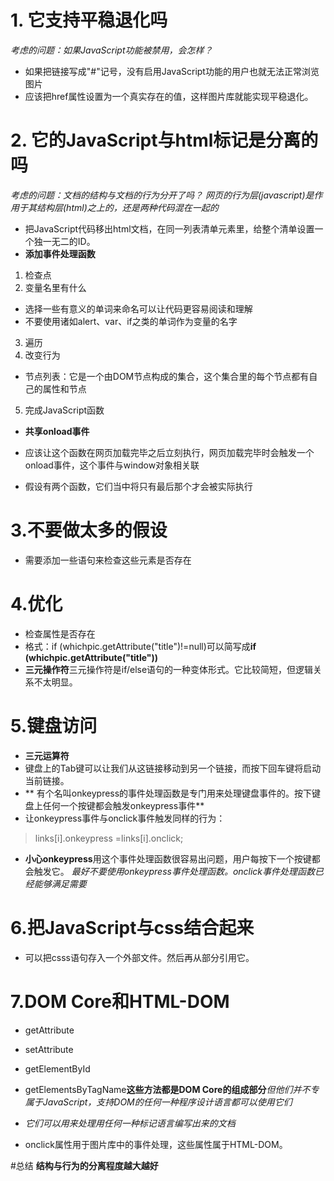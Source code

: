 # 1. 它支持平稳退化吗
*考虑的问题：如果JavaScript功能被禁用，会怎样？*
- 如果把链接写成"#"记号，没有启用JavaScript功能的用户也就无法正常浏览图片
- 应该把href属性设置为一个真实存在的值，这样图片库就能实现平稳退化。
# 2. 它的JavaScript与html标记是分离的吗
*考虑的问题：文档的结构与文档的行为分开了吗？*
*网页的行为层(javascript)是作用于其结构层(html)之上的，还是两种代码混在一起的*
- 把JavaScript代码移出html文档，在同一列表清单元素里，给整个清单设置一个独一无二的ID。
- **添加事件处理函数**
1. 检查点
2. 变量名里有什么
- 选择一些有意义的单词来命名可以让代码更容易阅读和理解
- 不要使用诸如alert、var、if之类的单词作为变量的名字
3. 遍历
4. 改变行为
- 节点列表：它是一个由DOM节点构成的集合，这个集合里的每个节点都有自己的属性和节点
5. 完成JavaScript函数    

- **共享onload事件** 
- 应该让这个函数在网页加载完毕之后立刻执行，网页加载完毕时会触发一个onload事件，这个事件与window对象相关联

- 假设有两个函数，它们当中将只有最后那个才会被实际执行
# 3.不要做太多的假设
- 需要添加一些语句来检查这些元素是否存在

# 4.优化
- 检查属性是否存在
- 格式：if (whichpic.getAttribute("title")!=null)可以简写成**if (whichpic.getAttribute("title"))**
- **三元操作符**三元操作符是if/else语句的一种变体形式。它比较简短，但逻辑关系不太明显。


# 5.键盘访问
-  **三元运算符**
- 键盘上的Tab键可以让我们从这链接移动到另一个链接，而按下回车键将启动当前链接。
- ** 有个名叫onkeypress的事件处理函数是专门用来处理键盘事件的。按下键盘上任何一个按键都会触发onkeypress事件**
- 让onkeypress事件与onclick事件触发同样的行为：
> links[i].onkeypress =links[i].onclick;
- **小心onkeypress**用这个事件处理函数很容易出问题，用户每按下一个按键都会触发它。
*最好不要使用onkeypress事件处理函数。onclick事件处理函数已经能够满足需要*

# 6.把JavaScript与css结合起来
- 可以把csss语句存入一个外部文件。然后再从<head>部分引用它。

# 7.DOM Core和HTML-DOM
- getAttribute
- setAttribute
- getElementById
- getElementsByTagName**这些方法都是DOM Core的组成部分***但他们并不专属于JavaScript，支持DOM的任何一种程序设计语言都可以使用它们*
- *它们可以用来处理用任何一种标记语言编写出来的文档*


- onclick属性用于图片库中的事件处理，这些属性属于HTML-DOM。


#总结
**结构与行为的分离程度越大越好**
